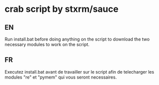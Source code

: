 # crab script by stxrm/sauce

## EN
Run install.bat before doing anything on the script to download the two necessary modules to work on the script.

## FR
Executez install.bat avant de travailler sur le script afin de telecharger les modules "re" et "pymem" qui vous seront necessaires.
